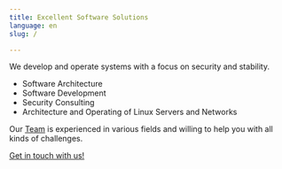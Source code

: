 ```yaml
---
title: Excellent Software Solutions
language: en
slug: /

---
```


We develop and operate systems with a focus on security and stability.

* Software Architecture
* Software Development
* Security Consulting
* Architecture and Operating of Linux Servers and Networks 

Our [Team](/team/) is experienced in various fields and willing to help you with all kinds of challenges.

[Get in touch with us!](mailto:contact@port-zero.com)
